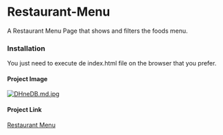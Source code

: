 # Restaurant-Menu
A Restaurant Menu Page that shows and filters the foods menu. 

### Installation
You just need to execute de index.html file on the browser that you prefer.

#### Project Image
[![DHneDB.md.jpg](https://iili.io/DHneDB.md.jpg)](https://freeimage.host/i/DHneDB)

#### Project Link
[Restaurant Menu](https://alexandremcs.github.io/Restaurant-Menu/)
